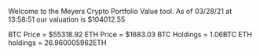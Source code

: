Welcome to the Meyers Crypto Portfolio Value tool. 
As of 03/28/21 at 13:58:51 our valuation is $104012.55 

BTC Price = $55318.92
 ETH Price = $1683.03
BTC Holdings = 1.06BTC
 ETH holdings = 26.960005962ETH 
